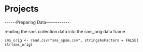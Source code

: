 # Projects
------Preparing Data------------

reading the sms collection data into the sms_orig data frame
```{r}
sms_orig <- read.csv("sms_spam.csv", stringsAsFactors = FALSE)
str(sms_orig)
```

